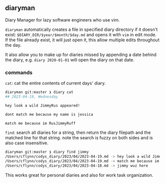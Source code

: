 ## diaryman

Diary Manager for lazy software engineers who use vim.

`diaryman` automatically creates a file in specified diary directory if it doesn't exist: 
`$DIARY_DIR/$year/$month/$day.md` and opens it with `vim` in edit mode. If the file already exist, 
it will just open it, this allow multiple edits throughout the day.

It also allow you to make up for diaries missed by appending a date behind the diary, 
e.g. `diary 2020-01-01` will open the diary on that date. 

### commands
`cat`:  cat the entire contents of current days' diary.
```sh
diaryman git:master ❯ diary cat                                                                                                                                                                       ✹ ✭
## 2023-04-19, Wednesday

hey look a wild JimmyRus appeared! 

dont match me because my name is jessica 

match me because im RusJimmyRuff

```

`find`: search all diaries for a string, then return the diary filepath and the matched line for that string. 
note the search is fuzzy on both sides and is also case insensitive. 
```sh
diaryman git:master ❯ diary find jimmy                                                                                                                                                                  ✭
/Users/cflynn/codys_diary/2023/04/2023-04-19.md -> hey look a wild JimmyRus appeared! 
/Users/cflynn/codys_diary/2023/04/2023-04-19.md -> match me because im RusJimmyRuff
/Users/cflynn/codys_diary/2023/04/2023-04-18.md -> jimmy wuz here 
```

This works great for personal diaries and also for work task organization.
